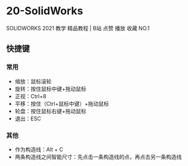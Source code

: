 # 20-SolidWorks
SOLIDWORKS 2021 教学 精品教程 | B站 点赞 播放 收藏 NO.1



## 快捷键

### 常用

- 缩放：鼠标滚轮
- 旋转：按住鼠标中键+拖动鼠标
- 正视：Ctrl+8
- 平移：按住（Ctrl+鼠标中键）+拖动鼠标
- 轮盘：按住鼠标右键+拖动鼠标
- 退出：ESC

### 其他

- 作为构造线：Alt + C
- 两条构造线之间智能尺寸：先点击一条构造线的点，再点击另一条构造线

